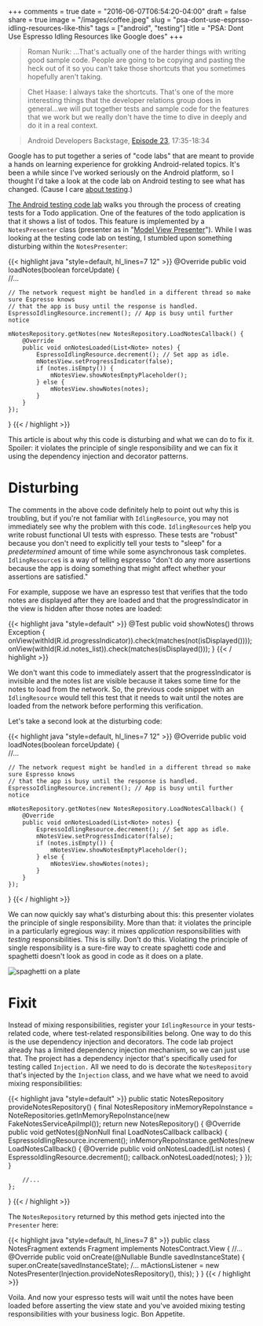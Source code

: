 +++
comments = true
date = "2016-06-07T06:54:20-04:00"
draft = false
share = true
image = "/images/coffee.jpeg"
slug = "psa-dont-use-esprsso-idling-resources-like-this"
tags = ["android", "testing"]
title = "PSA: Dont Use Espresso Idling Resources like Google does"
+++

>Roman Nurik: ...That's actually one of the harder things with writing good sample code. People are going to be copying and pasting the heck out of it so you can't take those shortcuts that you sometimes hopefully aren't taking.

>Chet Haase: I always take the shortcuts. That's one of the more interesting things that the developer relations group does in general...we will put together tests and sample code for the features that we work but we really don't have the time to dive in deeply and do it in a real context.

>Android Developers Backstage, [Episode 23](http://androidbackstage.blogspot.com/2015/04/episode-24-roman-holiday.html), 17:35-18:34

Google has to put together a series of "code labs" that are meant to provide a hands on learning experience for grokking Android-related topics. It's been a while since I've worked seriously on the Android platform, so I thought I'd take a look at the code lab on Android testing to see what has changed. (Cause I care [about testing](http://www.philosophicalhacker.com/2015/04/10/against-android-unit-tests).)

[The Android testing code lab](https://codelabs.developers.google.com/codelabs/android-testing/index.html?index=..%2F..%2Findex#0) walks you through the process of creating tests for a Todo application. One of the features of the todo application is that it shows a list of todos. This feature is implemented by a `NotesPresenter` class (presenter as in "[Model View Presenter](https://en.wikipedia.org/wiki/Model%E2%80%93view%E2%80%93presenter)"). While I was looking at the testing code lab on testing, I stumbled upon something disturbing within the `NotesPresenter`:

{{< highlight java "style=default, hl_lines=7 12" >}}
@Override
public void loadNotes(boolean forceUpdate) {    
    //...

    // The network request might be handled in a different thread so make sure Espresso knows
    // that the app is busy until the response is handled.
    EspressoIdlingResource.increment(); // App is busy until further notice

    mNotesRepository.getNotes(new NotesRepository.LoadNotesCallback() {
        @Override
        public void onNotesLoaded(List<Note> notes) {
            EspressoIdlingResource.decrement(); // Set app as idle.
            mNotesView.setProgressIndicator(false);
            if (notes.isEmpty()) {
                mNotesView.showNotesEmptyPlaceholder();
            } else {
                mNotesView.showNotes(notes);
            }
        }
    });
}
{{< / highlight >}}

This article is about why this code is disturbing and what we can do to fix it. Spoiler: it violates the principle of single responsibility and we can fix it using the dependency injection and decorator patterns.

# Disturbing

The comments in the above code definitely help to point out why this is troubling, but if you're not familiar with `IdlingResource`, you may not immediately see why the problem with this code. `IdlingResource`s help you write robust functional UI tests with espresso. These tests are "robust" because you don't need to explicitly tell your tests to "sleep" for a *predetermined* amount of time while some asynchronous task completes. `IdlingResource`s is a way of telling espresso "don't do any more assertions because the app is doing something that might affect whether your assertions are satisfied."

For example, suppose we have an espresso test that verifies that the todo notes are displayed after they are loaded and that the progressIndicator in the view is hidden after those notes are loaded:

{{< highlight java "style=default" >}}
@Test
public void showNotes() throws Exception {
    onView(withId(R.id.progressIndicator)).check(matches(not(isDisplayed())));
    onView(withId(R.id.notes_list)).check(matches(isDisplayed()));
}
{{< / highlight >}}

We don't want this code to immediately assert that the progressIndicator is invisible and the notes list are visible because it takes some time for the notes to load from the network. So, the previous code snippet with an `IdlingResource` would tell this test that it needs to wait until the notes are loaded from the network before performing this verification.

Let's take a second look at the disturbing code:

{{< highlight java "style=default, hl_lines=7 12" >}}
@Override
public void loadNotes(boolean forceUpdate) {    
    //...

    // The network request might be handled in a different thread so make sure Espresso knows
    // that the app is busy until the response is handled.
    EspressoIdlingResource.increment(); // App is busy until further notice

    mNotesRepository.getNotes(new NotesRepository.LoadNotesCallback() {
        @Override
        public void onNotesLoaded(List<Note> notes) {
            EspressoIdlingResource.decrement(); // Set app as idle.
            mNotesView.setProgressIndicator(false);
            if (notes.isEmpty()) {
                mNotesView.showNotesEmptyPlaceholder();
            } else {
                mNotesView.showNotes(notes);
            }
        }
    });
}
{{< / highlight >}}

We can now quickly say what's disturbing about this: this presenter violates the principle of single responsibility. More than that: it violates the principle in a particularly egregious way: it mixes *application* responsibilities with *testing* responsibilities. This is silly. Don't do this. Violating the principle of single responsibility is a sure-fire way to create spaghetti code and spaghetti doesn't look as good in code as it does on a plate.

![spaghetti on a plate](/images/spaghetti.jpeg)

# Fixit

Instead of mixing responsibilities, register your `IdlingResource` in your tests-related code, where test-related responsibilities belong. One way to do this is the use dependency injection and decorators. The code lab project already has a limited dependency injection mechanism, so we can just use that. The project has a dependency injector that's specifically used for testing called `Injection.` All we need to do is decorate the `NotesRepository` that's injected by the `Injection` class, and we have what we need to avoid mixing responsibilities:

{{< highlight java "style=default" >}}
public static NotesRepository provideNotesRepository() {
    final NotesRepository inMemoryRepoInstance
      = NoteRepositories.getInMemoryRepoInstance(new FakeNotesServiceApiImpl());
    return new NotesRepository() {
        @Override
        public void getNotes(@NonNull final LoadNotesCallback callback) {
            EspressoIdlingResource.increment();
            inMemoryRepoInstance.getNotes(new LoadNotesCallback() {
                @Override
                public void onNotesLoaded(List<Note> notes) {
                    EspressoIdlingResource.decrement();
                    callback.onNotesLoaded(notes);
                }
            });
        }

        //...
    };
}
{{< / highlight >}}

The `NotesRepository` returned by this method gets injected into the `Presenter` here:

{{< highlight java "style=default, hl_lines=7 8" >}}
public class NotesFragment extends Fragment implements NotesContract.View {
    //...
    @Override
    public void onCreate(@Nullable Bundle savedInstanceState) {
        super.onCreate(savedInstanceState);
        /...
        mActionsListener
          = new NotesPresenter(Injection.provideNotesRepository(), this);
    }
}
{{< / highlight >}}

Voila. And now your espresso tests will wait until the notes have been loaded before asserting the view state and you've avoided mixing testing responsibilities with your business logic. Bon Appetite.